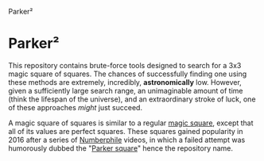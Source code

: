 Parker²

# Parker²

This repository contains brute-force tools designed to search for a 3x3 magic square of squares. The chances of successfully finding one using these methods are extremely, incredibly, **astronomically** low. However, given a sufficiently large search range, an unimaginable amount of time (think the lifespan of the universe), and an extraordinary stroke of luck, one of these approaches *might* just succeed.

A magic square of squares is similar to a regular [magic square](https://en.wikipedia.org/wiki/Magic_square), except that all of its values are perfect squares. These squares gained popularity in 2016 after a series of [Numberphile](https://www.youtube.com/@numberphile) videos, in which a failed attempt was humorously dubbed the "[Parker square](https://www.youtube.com/watch?v=aOT_bG-vWyg)" hence the repository name.